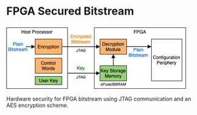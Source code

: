 # FPGA Secured Bitstream
<p>
  <img src="./OpenFPGA_Secure_Bitstream.png"
<p>

Hardware security for FPGA bitstream using JTAG communication and an AES encryption scheme.

